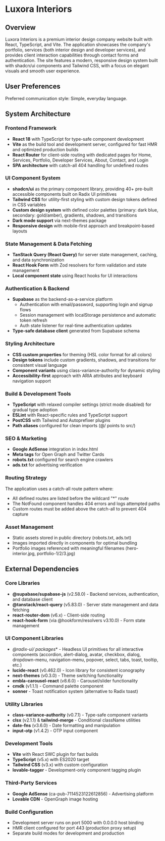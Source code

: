 # Luxora Interiors

## Overview

Luxora Interiors is a premium interior design company website built with React, TypeScript, and Vite. The application showcases the company's portfolio, services (both interior design and developer services), and provides client interaction capabilities through contact forms and authentication. The site features a modern, responsive design system built with shadcn/ui components and Tailwind CSS, with a focus on elegant visuals and smooth user experience.

## User Preferences

Preferred communication style: Simple, everyday language.

## System Architecture

### Frontend Framework
- **React 18** with TypeScript for type-safe component development
- **Vite** as the build tool and development server, configured for fast HMR and optimized production builds
- **React Router** for client-side routing with dedicated pages for Home, Services, Portfolio, Developer Services, About, Contact, and Login
- **SPA architecture** with catch-all 404 handling for undefined routes

### UI Component System
- **shadcn/ui** as the primary component library, providing 40+ pre-built accessible components built on Radix UI primitives
- **Tailwind CSS** for utility-first styling with custom design tokens defined in CSS variables
- **Custom design system** with defined color palettes (primary: dark blue, secondary: gold/amber), gradients, shadows, and transitions
- **Dark mode support** via next-themes package
- **Responsive design** with mobile-first approach and breakpoint-based layouts

### State Management & Data Fetching
- **TanStack Query (React Query)** for server state management, caching, and data synchronization
- **React Hook Form** with Zod resolvers for form validation and state management
- **Local component state** using React hooks for UI interactions

### Authentication & Backend
- **Supabase** as the backend-as-a-service platform
  - Authentication with email/password, supporting login and signup flows
  - Session management with localStorage persistence and automatic token refresh
  - Auth state listener for real-time authentication updates
- **Type-safe database client** generated from Supabase schema

### Styling Architecture
- **CSS custom properties** for theming (HSL color format for all colors)
- **Design tokens** include custom gradients, shadows, and transitions for consistent visual language
- **Component variants** using class-variance-authority for dynamic styling
- **Accessibility-first** approach with ARIA attributes and keyboard navigation support

### Build & Development Tools
- **TypeScript** with relaxed compiler settings (strict mode disabled) for gradual type adoption
- **ESLint** with React-specific rules and TypeScript support
- **PostCSS** with Tailwind and Autoprefixer plugins
- **Path aliases** configured for clean imports (@/ points to src/)

### SEO & Marketing
- **Google AdSense** integration in index.html
- **Meta tags** for Open Graph and Twitter Cards
- **robots.txt** configured for search engine crawlers
- **ads.txt** for advertising verification

### Routing Strategy
The application uses a catch-all route pattern where:
- All defined routes are listed before the wildcard "*" route
- The NotFound component handles 404 errors and logs attempted paths
- Custom routes must be added above the catch-all to prevent 404 capture

### Asset Management
- Static assets stored in public directory (robots.txt, ads.txt)
- Images imported directly in components for optimal bundling
- Portfolio images referenced with meaningful filenames (hero-interior.jpg, portfolio-1/2/3.jpg)

## External Dependencies

### Core Libraries
- **@supabase/supabase-js** (v2.58.0) - Backend services, authentication, and database client
- **@tanstack/react-query** (v5.83.0) - Server state management and data fetching
- **react-router-dom** (v6.x) - Client-side routing
- **react-hook-form** (via @hookform/resolvers v3.10.0) - Form state management

### UI Component Libraries
- **@radix-ui/* packages** - Headless UI primitives for all interactive components (accordion, alert-dialog, avatar, checkbox, dialog, dropdown-menu, navigation-menu, popover, select, tabs, toast, tooltip, etc.)
- **lucide-react** (v0.462.0) - Icon library for consistent iconography
- **next-themes** (v0.3.0) - Theme switching functionality
- **embla-carousel-react** (v8.6.0) - Carousel/slider functionality
- **cmdk** (v1.1.1) - Command palette component
- **sonner** - Toast notification system (alternative to Radix toast)

### Utility Libraries
- **class-variance-authority** (v0.7.1) - Type-safe component variants
- **clsx** (v2.1.1) & **tailwind-merge** - Conditional className utilities
- **date-fns** (v3.6.0) - Date formatting and manipulation
- **input-otp** (v1.4.2) - OTP input component

### Development Tools
- **Vite** with React SWC plugin for fast builds
- **TypeScript** (v5.x) with ES2020 target
- **Tailwind CSS** (v3.x) with custom configuration
- **lovable-tagger** - Development-only component tagging plugin

### Third-Party Services
- **Google AdSense** (ca-pub-7114523122612856) - Advertising platform
- **Lovable CDN** - OpenGraph image hosting

### Build Configuration
- Development server runs on port 5000 with 0.0.0.0 host binding
- HMR client configured for port 443 (production proxy setup)
- Separate build modes for development and production
